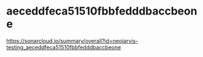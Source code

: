 # aeceddfeca51510fbbfedddbaccbeone
https://sonarcloud.io/summary/overall?id=neojarvis-testing_aeceddfeca51510fbbfedddbaccbeone
